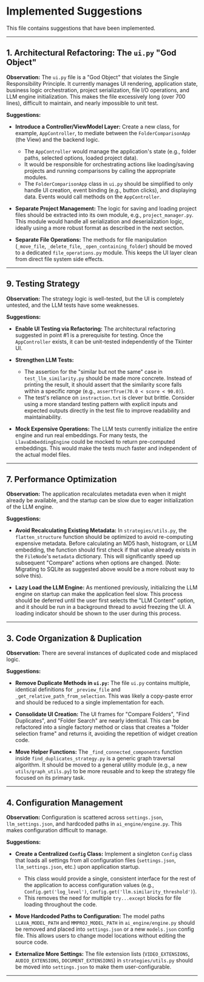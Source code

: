# Implemented Suggestions

This file contains suggestions that have been implemented.

---

## 1. Architectural Refactoring: The `ui.py` "God Object"

**Observation:**
The `ui.py` file is a "God Object" that violates the Single Responsibility Principle. It currently manages UI rendering, application state, business logic orchestration, project serialization, file I/O operations, and LLM engine initialization. This makes the file excessively long (over 700 lines), difficult to maintain, and nearly impossible to unit test.

**Suggestions:**

*   **Introduce a Controller/ViewModel Layer:** Create a new class, for example, `AppController`, to mediate between the `FolderComparisonApp` (the View) and the backend logic.
    *   The `AppController` would manage the application's state (e.g., folder paths, selected options, loaded project data).
    *   It would be responsible for orchestrating actions like loading/saving projects and running comparisons by calling the appropriate modules.
    *   The `FolderComparisonApp` class in `ui.py` should be simplified to only handle UI creation, event binding (e.g., button clicks), and displaying data. Events would call methods on the `AppController`.

*   **Separate Project Management:** The logic for saving and loading project files should be extracted into its own module, e.g., `project_manager.py`. This module would handle all serialization and deserialization logic, ideally using a more robust format as described in the next section.

*   **Separate File Operations:** The methods for file manipulation (`_move_file`, `_delete_file`, `_open_containing_folder`) should be moved to a dedicated `file_operations.py` module. This keeps the UI layer clean from direct file system side effects.

---

## 9. Testing Strategy

**Observation:**
The strategy logic is well-tested, but the UI is completely untested, and the LLM tests have some weaknesses.

**Suggestions:**

*   **Enable UI Testing via Refactoring:** The architectural refactoring suggested in point #1 is a prerequisite for testing. Once the `AppController` exists, it can be unit-tested independently of the Tkinter UI.

*   **Strengthen LLM Tests:**
    *   The assertion for the "similar but not the same" case in `test_llm_similarity.py` should be made more concrete. Instead of printing the result, it should assert that the similarity score falls within a specific *range* (e.g., `assertTrue(70.0 < score < 90.0)`).
    *   The test's reliance on `instraction.txt` is clever but brittle. Consider using a more standard testing pattern with explicit inputs and expected outputs directly in the test file to improve readability and maintainability.

*   **Mock Expensive Operations:** The LLM tests currently initialize the entire engine and run real embeddings. For many tests, the `LlavaEmbeddingEngine` could be mocked to return pre-computed embeddings. This would make the tests much faster and independent of the actual model files.

---

## 7. Performance Optimization

**Observation:**
The application recalculates metadata even when it might already be available, and the startup can be slow due to eager initialization of the LLM engine.

**Suggestions:**

*   **Avoid Recalculating Existing Metadata:** In `strategies/utils.py`, the `flatten_structure` function should be optimized to avoid re-computing expensive metadata. Before calculating an MD5 hash, histogram, or LLM embedding, the function should first check if that value already exists in the `FileNode`'s `metadata` dictionary. This will significantly speed up subsequent "Compare" actions when options are changed. (Note: Migrating to SQLite as suggested above would be a more robust way to solve this).

*   **Lazy Load the LLM Engine:** As mentioned previously, initializing the LLM engine on startup can make the application feel slow. This process should be deferred until the user first selects the "LLM Content" option, and it should be run in a background thread to avoid freezing the UI. A loading indicator should be shown to the user during this process.

---

## 3. Code Organization & Duplication

**Observation:**
There are several instances of duplicated code and misplaced logic.

**Suggestions:**

*   **Remove Duplicate Methods in `ui.py`:** The file `ui.py` contains multiple, identical definitions for `_preview_file` and `_get_relative_path_from_selection`. This was likely a copy-paste error and should be reduced to a single implementation for each.

*   **Consolidate UI Creation:** The UI frames for "Compare Folders", "Find Duplicates", and "Folder Search" are nearly identical. This can be refactored into a single factory method or class that creates a "folder selection frame" and returns it, avoiding the repetition of widget creation code.

*   **Move Helper Functions:** The `_find_connected_components` function inside `find_duplicates_strategy.py` is a generic graph traversal algorithm. It should be moved to a general utility module (e.g., a new `utils/graph_utils.py`) to be more reusable and to keep the strategy file focused on its primary task.

---

## 4. Configuration Management

**Observation:**
Configuration is scattered across `settings.json`, `llm_settings.json`, and hardcoded paths in `ai_engine/engine.py`. This makes configuration difficult to manage.

**Suggestions:**

*   **Create a Centralized `Config` Class:** Implement a singleton `Config` class that loads all settings from all configuration files (`settings.json`, `llm_settings.json`, etc.) upon application startup.
    *   This class would provide a single, consistent interface for the rest of the application to access configuration values (e.g., `Config.get('log_level')`, `Config.get('llm.similarity_threshold')`).
    *   This removes the need for multiple `try...except` blocks for file loading throughout the code.

*   **Move Hardcoded Paths to Configuration:** The model paths `LLAVA_MODEL_PATH` and `MMPROJ_MODEL_PATH` in `ai_engine/engine.py` should be removed and placed into `settings.json` or a new `models.json` config file. This allows users to change model locations without editing the source code.

*   **Externalize More Settings:** The file extension lists (`VIDEO_EXTENSIONS`, `AUDIO_EXTENSIONS`, `DOCUMENT_EXTENSIONS`) in `strategies/utils.py` should be moved into `settings.json` to make them user-configurable.

---
